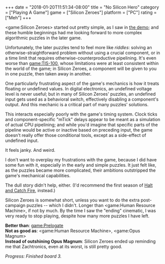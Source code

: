 +++
date = "2018-01-20T11:51:34-08:00"
title = "No Silicon Hero"
category = ["Playing A Game"]
game = ["Silicon Zeroes"]
platform = ["PC"]
rating = ["Meh"]
+++

<game:Silicon Zeroes> started out pretty simple, as I saw in [the demo](%site.BaseURL%2017/09/24/visual-programming/); and these humble beginnings had me looking forward to more complex algorithmic puzzles in the later game.

Unfortunately, the later puzzles tend to feel more like <i>riddles</i>: solving an otherwise-straightforward problem without using a crucial component, or in a time limit that requires otherwise-counterproductive pipelining.  It's even worse than <game:TIS-100>, whose limitations were at least consistent within the world of the game; in Silicon Zeroes, a component will be given to you in one puzzle, then taken away in another.

One particularly frustrating aspect of the game's mechanics is how it treats floating or undefined values.  In digital electronics, an undefined voltage level is never useful; but in many of Silicon Zeroes' puzzles, an undefined input gets used as a behavioral switch, effectively disabling a component's output.  And this mechanic is a critical part of many puzzles' solutions.

This interacts especially poorly with the game's timing system.  Clock ticks and component-specific "mTick" delays appear to be meant as a simulation of actual CPU pipelining; and while you'd imagine that specific parts of the pipeline would be active or inactive based on preceding input, the game doesn't really offer those conditional tools, except as a side-effect of undefined input.

It feels janky.  And weird.

I don't want to overplay my frustrations with the game, because I did have some fun with it, especially in the early and simple puzzles.  It just felt like, as the puzzles became more complicated, their ambitions outstripped the game's mechanical capabilities.

The dull story didn't help, either.  (I'd recommend the first season of <a href="http://www.imdb.com/title/tt2543312">Halt and Catch Fire</a>, instead.)

Silicon Zeroes is somewhat short, unless you want to do the extra post-campaign puzzles -- which I didn't.  Longer than <game:Human Resource Machine>, if not by much.  By the time I saw the "ending" cinematic, I was very ready to stop playing, despite how many more puzzles I have left.

<b>Better than</b>: <game:Prelogate>  
<b>Not as good as</b>: <game:Human Resource Machine>, <game:Opus Magnum>  
<b>Instead of outshining Opus Magnum</b>: Silicon Zeroes ended up reminding me that Zachtronics, even at its worst, is still pretty good.

<i>Progress: Finished board 3.</i>
